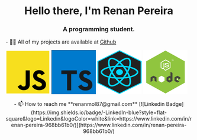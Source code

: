 <h1 align="center">Hello there, I'm Renan Pereira</h1>
<h3 align="center">A programming student.</h3>
- 👨‍💻 All of my projects are available at <a href="https://github.com/r3nanp"> Github</a> <br />

<p align="left">
<img src="https://github.com/r3nanp/r3nanp/blob/master/javascript.png" alt="javascript" width="120" height="120"/>
<img src="https://github.com/r3nanp/r3nanp/blob/master/typescript%20(1).jpg" alt="typescript" width="120" height="120"/>
<img src="https://github.com/r3nanp/r3nanp/blob/master/react.jpg" alt="react" width="120" height="120"/>
<img src="https://github.com/r3nanp/r3nanp/blob/master/node.png" alt="node" width="120" height="120" />
</p>

<p align="center">
- 📫 How to reach me **renanmol87@gmail.com**
[![Linkedin Badge](https://img.shields.io/badge/-LinkedIn-blue?style=flat-square&logo=Linkedin&logoColor=white&link=https://www.linkedin.com/in/renan-pereira-968bb61b0/)](https://www.linkedin.com/in/renan-pereira-968bb61b0/)
</p>
